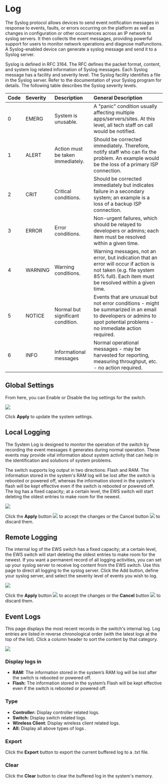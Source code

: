 # Log

The Syslog protocol allows devices to send event notification messages in response to events, faults, or errors occurring on the platform as well as changes in configuration or other occurrences across an IP network to syslog servers. It then collects the event messages, providing powerful support for users to monitor network operations and diagnose malfunctions. A Syslog-enabled device can generate a syslog message and send it to a Syslog server.

Syslog is defined in RFC 3164. The RFC defines the packet format, content, and system log related information of Syslog messages. Each Syslog message has a facility and severity level. The Syslog facility identifies a file in the Syslog server. Refer to the documentation of your Syslog program for details. The following table describes the Syslog severity levels.

| Code | Severity | Description | General Description |
| :--- | :--- | :--- | :--- |
| 0 | EMERG | System is unusable. | A "panic" condition usually affecting multiple apps/servers/sites. At this level, all tech staff on call would be notified. |
| 1 | ALERT | Action must be taken immediately. | Should be corrected immediately. Therefore, notify staff who can fix the problem. An example would be the loss of a primary ISP connection. |
| 2 | CRIT | Critical conditions.  | Should be corrected immediately but indicates failure in a secondary system; an example is a loss of a backup ISP connection. |
| 3 | ERROR | Error conditions. | Non-urgent failures, which should be relayed to developers or admins; each item must be resolved within a given time. |
| 4 | WARNING | Warning conditions. | Warning messages, not an error, but indication that an error will occur if action is not taken \(e.g. file system 85% full\). Each item must be resolved within a given time.  |
| 5 | NOTICE | Normal but significant condition. | Events that are unusual but not error conditions - might be summarized in an email to developers or admins to spot potential problems - no immediate action required. |
| 6 | INFO | Informational messages | Normal operational messages - may be harvested for reporting, measuring throughput, etc. - no action required. |

## **Global Settings**

From here, you can Enable or Disable the log settings for the switch.

![](https://lh3.googleusercontent.com/Dqhd7QQ_BIxAQUa54rFW5WX8HQzC8b154TVmPI427qOHbmDl9YLFkmRdUIlNFMvk7JgfS54fx0MFIz_7zxns6MDtaxHRSeExwtHfrPWKPFB_dklIJ5YVjBtPzXITfRiXl9wLe50)

Click **Apply** to update the system settings.

## **Local Logging**

The System Log is designed to monitor the operation of the switch by recording the event messages it generates during normal operation. These events may provide vital information about system activity that can help in the identification and solutions of system problems. 

The switch supports log output in two directions: Flash and RAM. The information stored in the system's RAM log will be lost after the switch is rebooted or powered off, whereas the information stored in the system's flash will be kept effective even if the switch is rebooted or powered off. The log has a fixed capacity; at a certain level, the EWS switch will start deleting the oldest entries to make room for the newest.

![](https://lh6.googleusercontent.com/wMEkBpd24LDyJkWha4yzm7SZIwF8-c-ar8iZbY0dpuJmA_ftorNLVVSDLv5OxGKDrqW872jRHAQM_6I7SvX7IKsuXAofGLyzILqlCL7Iz_76dj1sdFjTH6RPSOCHXwu5cL7f6_g)

  
Click the **Apply** button ![](https://lh4.googleusercontent.com/XMTT8fQ_7-ZeiTvPvRukhv4L0AWct-vSxOhJ3FoFWDUz8lDDOjnB8z3TS4i_dfpCcqDBxi9QK4HLZqqmzieIB9UCQ1h53_LAGhePHU3Qf2lhtLDRweUMCw4lAm_zW7gnMjcOFfg) to accept the changes or the Cancel button ![](https://lh4.googleusercontent.com/jJmheoNlaq72LJAXVDSIwNSMs0tSJ8vbDx8UOLAI0IBsDdBZIIDh3GYCbel72dhgAeKuBGcf3SZ3GtC3LCTu9yuKIXTWrYmvZ9c6qgWAr1IfYNoN98KfsdWYobvrFEqGe7xpwYo) to discard them.

## **Remote Logging**

The internal log of the EWS switch has a fixed capacity; at a certain level, the EWS switch will start deleting the oldest entries to make room for the newest. If you want a permanent record of all logging activities, you can set up your syslog server to receive log content from the EWS switch. Use this page to direct all logging to the syslog server. Click the Add button, define your syslog server, and select the severity level of events you wish to log.

![](https://lh6.googleusercontent.com/_31pfP4R6dG2H3KCPKybzzqT1K-xBM2p6A2iK6h_BDi70VVq88_zZJ8sWSeWcKNHRkjk3nAOSDu6knotDdU1Ft6ZgvcJOVD8cj3ObFkSW-fHkbBs4rqRy-eq_DIYIrTOBMaDgWA)

Click the **Apply** button ![](https://lh4.googleusercontent.com/XMTT8fQ_7-ZeiTvPvRukhv4L0AWct-vSxOhJ3FoFWDUz8lDDOjnB8z3TS4i_dfpCcqDBxi9QK4HLZqqmzieIB9UCQ1h53_LAGhePHU3Qf2lhtLDRweUMCw4lAm_zW7gnMjcOFfg) to accept the changes or the **Cancel** button ![](https://lh4.googleusercontent.com/jJmheoNlaq72LJAXVDSIwNSMs0tSJ8vbDx8UOLAI0IBsDdBZIIDh3GYCbel72dhgAeKuBGcf3SZ3GtC3LCTu9yuKIXTWrYmvZ9c6qgWAr1IfYNoN98KfsdWYobvrFEqGe7xpwYo) to discard them.  


## **Event Logs**

This page displays the most recent records in the switch's internal log. Log entries are listed in reverse chronological order \(with the latest logs at the top of the list\). Click a column header to sort the content by that category.

![](https://lh5.googleusercontent.com/VENUPpx1XG10BffvHQDEVFQxJ6cso6y0KFy1ZOpNJ3TOyG4L3E8t2RvpeiAb-VwaQargzf9riym8aST41h9yq5dBjKL51lBVI3XwsNfZe4IeGErAAePLzFV3V3SgDcoEylO2a9U)

### **Display logs in**

* **RAM:** The information stored in the system’s RAM log will be lost after the switch is rebooted or powered off.
* **Flash:** The information stored in the system’s Flash will be kept effective even if the switch is rebooted or powered off.

### **Type**

* **Controller:** Display controller related logs.
* **Switch:** Display switch related logs.
* **Wireless Client**: Display wireless client related logs.
* **All:** Display all above types of logs .

### **Export**

Click the **Export** button to export the current buffered log to a .txt file.

### **Clear**

Click the **Clear** button to clear the buffered log in the system's memory.  


